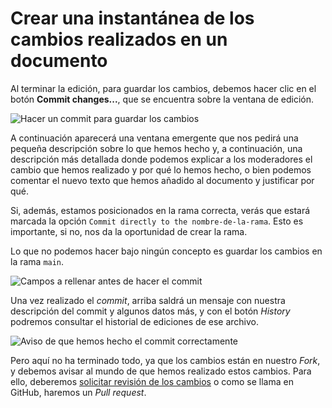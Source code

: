 # Crear una instantánea de los cambios realizados en un documento

Al terminar la edición, para guardar los cambios, debemos hacer clic en el botón **Commit changes...**, que se encuentra sobre la ventana de edición.

![Hacer un commit para guardar los cambios](https://raw.githubusercontent.com/jesusyesares/spain-handbook/main/assets/commit-hacer-un-commit.webp)

A continuación aparecerá una ventana emergente que nos pedirá una pequeña descripción sobre lo que hemos hecho y, a continuación, una descripción más detallada donde podemos explicar a los moderadores el cambio que hemos realizado y por qué lo hemos hecho, o bien podemos comentar el nuevo texto que hemos añadido al documento y justificar por qué.

Si, además, estamos posicionados en la rama correcta, verás que estará marcada la opción `Commit directly to the nombre-de-la-rama`. Esto es importante, si no, nos da la oportunidad de crear la rama. 

Lo que no podemos hacer bajo ningún concepto es guardar los cambios en la rama `main`.

![Campos a rellenar antes de hacer el commit](https://raw.githubusercontent.com/jesusyesares/spain-handbook/main/assets/commit-rellenar-comentarios-commit.webp)

Una vez realizado el _commit_, arriba saldrá un mensaje con nuestra descripción del commit y algunos datos más, y con el botón _History_ podremos consultar el historial de ediciones de ese archivo.

![Aviso de que hemos hecho el commit correctamente](https://raw.githubusercontent.com/jesusyesares/spain-handbook/main/assets/commit-aviso-commit-realizado.webp)

Pero aquí no ha terminado todo, ya que los cambios están en nuestro _Fork_, y debemos avisar al mundo de que hemos realizado estos cambios. Para ello, deberemos [solicitar revisión de los cambios](https://es.wordpress.org/team/handbook/manuales/github/pullrequest/) o como se llama en GitHub, haremos un _Pull request_.